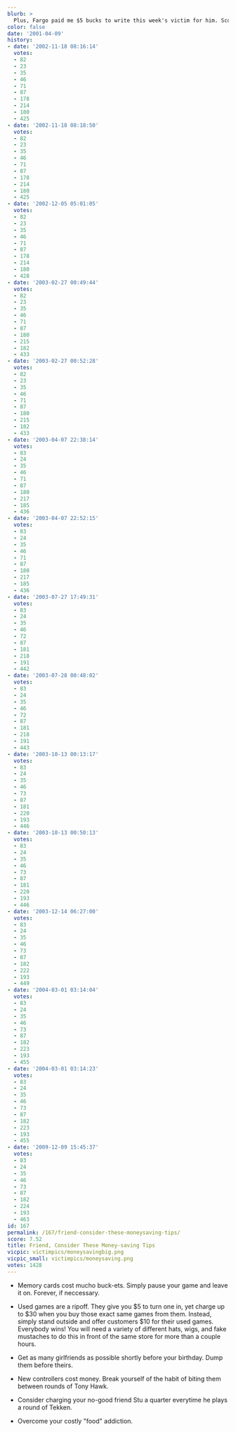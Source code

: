 ```yaml
---
blurb: >
  Plus, Fargo paid me $5 bucks to write this week's victim for him. Score!
color: false
date: '2001-04-09'
history:
- date: '2002-11-18 08:16:14'
  votes:
  - 82
  - 23
  - 35
  - 46
  - 71
  - 87
  - 178
  - 214
  - 180
  - 425
- date: '2002-11-18 08:18:50'
  votes:
  - 82
  - 23
  - 35
  - 46
  - 71
  - 87
  - 178
  - 214
  - 180
  - 425
- date: '2002-12-05 05:01:05'
  votes:
  - 82
  - 23
  - 35
  - 46
  - 71
  - 87
  - 178
  - 214
  - 180
  - 428
- date: '2003-02-27 00:49:44'
  votes:
  - 82
  - 23
  - 35
  - 46
  - 71
  - 87
  - 180
  - 215
  - 182
  - 433
- date: '2003-02-27 00:52:28'
  votes:
  - 82
  - 23
  - 35
  - 46
  - 71
  - 87
  - 180
  - 215
  - 182
  - 433
- date: '2003-04-07 22:38:14'
  votes:
  - 83
  - 24
  - 35
  - 46
  - 71
  - 87
  - 180
  - 217
  - 185
  - 436
- date: '2003-04-07 22:52:15'
  votes:
  - 83
  - 24
  - 35
  - 46
  - 71
  - 87
  - 180
  - 217
  - 185
  - 436
- date: '2003-07-27 17:49:31'
  votes:
  - 83
  - 24
  - 35
  - 46
  - 72
  - 87
  - 181
  - 218
  - 191
  - 442
- date: '2003-07-28 00:48:02'
  votes:
  - 83
  - 24
  - 35
  - 46
  - 72
  - 87
  - 181
  - 218
  - 191
  - 443
- date: '2003-10-13 00:13:17'
  votes:
  - 83
  - 24
  - 35
  - 46
  - 73
  - 87
  - 181
  - 220
  - 193
  - 446
- date: '2003-10-13 00:50:13'
  votes:
  - 83
  - 24
  - 35
  - 46
  - 73
  - 87
  - 181
  - 220
  - 193
  - 446
- date: '2003-12-14 06:27:00'
  votes:
  - 83
  - 24
  - 35
  - 46
  - 73
  - 87
  - 182
  - 222
  - 193
  - 449
- date: '2004-03-01 03:14:04'
  votes:
  - 83
  - 24
  - 35
  - 46
  - 73
  - 87
  - 182
  - 223
  - 193
  - 455
- date: '2004-03-01 03:14:23'
  votes:
  - 83
  - 24
  - 35
  - 46
  - 73
  - 87
  - 182
  - 223
  - 193
  - 455
- date: '2009-12-09 15:45:37'
  votes:
  - 83
  - 24
  - 35
  - 46
  - 73
  - 87
  - 182
  - 224
  - 193
  - 463
id: 167
permalink: /167/friend-consider-these-moneysaving-tips/
score: 7.52
title: Friend, Consider These Money-saving Tips
vicpic: victimpics/moneysavingbig.png
vicpic_small: victimpics/moneysaving.png
votes: 1428
---
```


- Memory cards cost mucho buck-ets. Simply pause your game and leave it
on. Forever, if neccessary.

- Used games are a ripoff. They give you $5 to turn one in, yet charge
up to $30 when you buy those exact same games from them. Instead, simply
stand outside and offer customers $10 for their used games. Everybody
wins! You will need a variety of different hats, wigs, and fake
mustaches to do this in front of the same store for more than a couple
hours.

- Get as many girlfriends as possible shortly before your birthday. Dump
them before theirs.

- New controllers cost money. Break yourself of the habit of biting them
between rounds of Tony Hawk.

- Consider charging your no-good friend Stu a quarter everytime he plays
a round of Tekken.

- Overcome your costly "food" addiction.